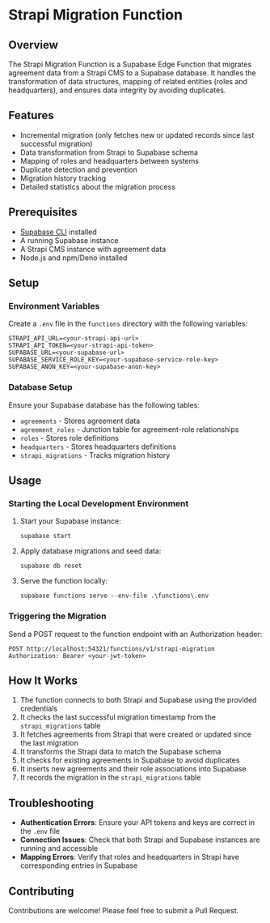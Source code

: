 # Strapi Migration Function

## Overview
The Strapi Migration Function is a Supabase Edge Function that migrates agreement data from a Strapi CMS to a Supabase database. 
It handles the transformation of data structures, mapping of related entities (roles and headquarters), and ensures data integrity by avoiding duplicates.

## Features
- Incremental migration (only fetches new or updated records since last successful migration)
- Data transformation from Strapi to Supabase schema
- Mapping of roles and headquarters between systems
- Duplicate detection and prevention
- Migration history tracking
- Detailed statistics about the migration process

## Prerequisites
- [Supabase CLI](https://supabase.com/docs/guides/cli) installed
- A running Supabase instance
- A Strapi CMS instance with agreement data
- Node.js and npm/Deno installed

## Setup

### Environment Variables
Create a `.env` file in the `functions` directory with the following variables:

```
STRAPI_API_URL=<your-strapi-api-url>
STRAPI_API_TOKEN=<your-strapi-api-token>
SUPABASE_URL=<your-supabase-url>
SUPABASE_SERVICE_ROLE_KEY=<your-supabase-service-role-key>
SUPABASE_ANON_KEY=<your-supabase-anon-key>
```

### Database Setup
Ensure your Supabase database has the following tables:
- `agreements` - Stores agreement data
- `agreement_roles` - Junction table for agreement-role relationships
- `roles` - Stores role definitions
- `headquarters` - Stores headquarters definitions
- `strapi_migrations` - Tracks migration history

## Usage

### Starting the Local Development Environment
1. Start your Supabase instance:
   ```
   supabase start
   ```

2. Apply database migrations and seed data:
   ```
   supabase db reset
   ```

3. Serve the function locally:
   ```
   supabase functions serve --env-file .\functions\.env
   ```

### Triggering the Migration
Send a POST request to the function endpoint with an Authorization header:

```
POST http://localhost:54321/functions/v1/strapi-migration
Authorization: Bearer <your-jwt-token>
```

## How It Works
1. The function connects to both Strapi and Supabase using the provided credentials
2. It checks the last successful migration timestamp from the `strapi_migrations` table
3. It fetches agreements from Strapi that were created or updated since the last migration
4. It transforms the Strapi data to match the Supabase schema
5. It checks for existing agreements in Supabase to avoid duplicates
6. It inserts new agreements and their role associations into Supabase
7. It records the migration in the `strapi_migrations` table

## Troubleshooting
- **Authentication Errors**: Ensure your API tokens and keys are correct in the `.env` file
- **Connection Issues**: Check that both Strapi and Supabase instances are running and accessible
- **Mapping Errors**: Verify that roles and headquarters in Strapi have corresponding entries in Supabase

## Contributing
Contributions are welcome! Please feel free to submit a Pull Request.